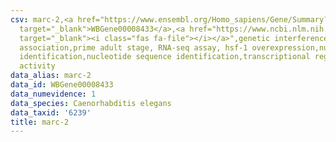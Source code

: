 ```yaml
---
csv: marc-2,<a href="https://www.ensembl.org/Homo_sapiens/Gene/Summary?db=core;g=WBGene00008433"
  target="_blank">WBGene00008433</a>,<a href="https://www.ncbi.nlm.nih.gov/pubmed/30894454"
  target="_blank"><i class="fas fa-file"></i></a>",genetic interference,functional
  association,prime adult stage, RNA-seq assay, hsf-1 overexpression,nucleotide sequence
  identification,nucleotide sequence identification,transcriptional regulation,up-regulates
  activity
data_alias: marc-2
data_id: WBGene00008433
data_numevidence: 1
data_species: Caenorhabditis elegans
data_taxid: '6239'
title: marc-2
---
```

